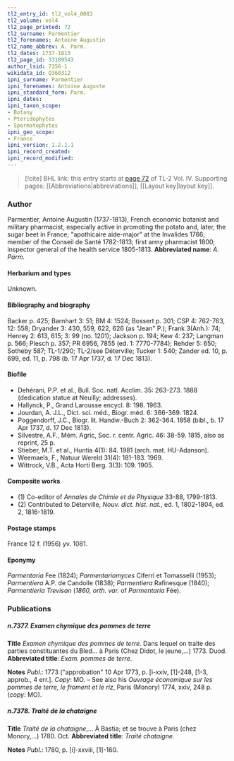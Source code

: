 ```yaml
---
tl2_entry_id: tl2_vol4_0083
tl2_volume: vol4
tl2_page_printed: 72
tl2_surname: Parmentier
tl2_forenames: Antoine Augustin
tl2_name_abbrev: A. Parm.
tl2_dates: 1737-1813
tl2_page_id: 33189543
author_lsid: 7356-1
wikidata_id: Q360312
ipni_surname: Parmentier
ipni_forenames: Antoine Auguste
ipni_standard_form: Parm.
ipni_dates: 
ipni_taxon_scope: 
- Botany
- Pteridophytes
- Spermatophytes
ipni_geo_scope: 
- France
ipni_version: 1.2.1.1
ipni_record_created: 
ipni_record_modified:
---
```



> [!cite] BHL link: this entry starts at [page 72](https://www.biodiversitylibrary.org/page/33189543) of TL-2 Vol. IV.
> Supporting pages: [[Abbreviations|abbreviations]], [[Layout key|layout key]].

### Author

Parmentier, Antoine Augustin (1737-1813), French economic botanist and military pharmacist, especially active in promoting the potato and, later, the sugar beet in France; "apothicaire aide-major" at the Invalides 1766; member of the Conseil de Santé 1782-1813; first army pharmacist 1800; inspector general of the health service 1805-1813. 
**Abbreviated name**: *A. Parm.*

#### Herbarium and types

Unknown.

#### Bibliography and biography

Backer p. 425; Barnhart 3: 51; BM 4: 1524; Bossert p. 301; CSP 4: 762-763, 12: 558; Dryander 3: 430, 559, 622, 626 (as "Jean" P.); Frank 3(Anh.): 74; Henrey 2: 613, 615; 3: 99 (no. 1201); Jackson p. 194; Kew 4: 237; Langman p. 566; Plesch p. 357; PR 6956, 7855 (ed. 1: 7770-7784); Rehder 5: 650; Sotheby 587; TL-1/290; TL-2/see Déterville; Tucker 1: 540; Zander ed. 10, p. 699, ed. 11, p. 798 (b. 17 Apr 1737, d. 17 Dec 1813).

#### Biofile

- Dehérani, P.P. et al., Bull. Soc. natl. Acclim. 35: 263-273. 1888 (dedication statue at Neuilly; addresses).
- Hallynck, P., Grand Larousse encycl. 8: 198. 1963.
- Jourdan, A. J.L., Dict. sci. méd., Biogr. méd. 6: 366-369. 1824.
- Poggendorff, J.C., Biogr. lit. Handw.-Buch 2: 362-364. 1858 (bibl., b. 17 Apr 1737, d. 17 Dec 1813).
- Silvestre, A.F., Mém. Agric, Soc. r. centr. Agric. 46: 38-59. 1815, also as reprint, 25 p.
- Stieber, M.T. et al., Huntia 4(1): 84. 1981 (arch. mat. HU-Adanson).
- Weemaels, F., Natuur Wereld 31(4): 181-183. 1969.
- Wittrock, V.B., Acta Horti Berg. 3(3): 109. 1905.

#### Composite works

- (1) Co-editor of *Annales de Chimie et de Physique* 33-88, 1799-1813.
- (2) Contributed to Déterville, *Nouv. dict. hist. nat.*, ed. 1, 1802-1804, ed. 2, 1816-1819.

#### Postage stamps

France 12 f. (1956) yv. 1081.

#### Eponymy

*Parmentaria* Fee (1824); *Parmentariomyces* Ciferri et Tomasselli (1953); *Parmentiera* A.P. de Candolle (1838); *Parmentiera* Rafinesque (1840); *Parmentieria Trevisan* (*1860, orth. var.* of *Parmentaria* Fée).

### Publications

##### n.7377. Examen chymique des pommes de terre

**Title**
*Examen chymique des pommes de terre*. Dans lequel on traite des parties constituantes du Bled... à Paris (Chez Didot, le jeune,...) 1773. Duod.
**Abbreviated title**: *Exam. pommes de terre*.

**Notes**
*Publ*.: 1773 ("approbation" 10 Apr 1773, p. \[i-xxiv, \[1\]-248, \[1-3, approb., 4 err.\]. *Copy*: MO. – See also his *Ouvrage économique sur les pommes de terre, le froment et le riz*, Paris (Monory) 1774, xxiv, 248 p. (*copy*: MO).

##### n.7378. Traité de la chataigne

**Title**
*Traité de la chataigne*,... À Bastia; et se trouve à Paris (chez Monory,...) 1780. Oct.
**Abbreviated title**: *Traité chataigne*.

**Notes**
*Publ*.: 1780, p. \[i\]-xxviii, \[1\]-160.


